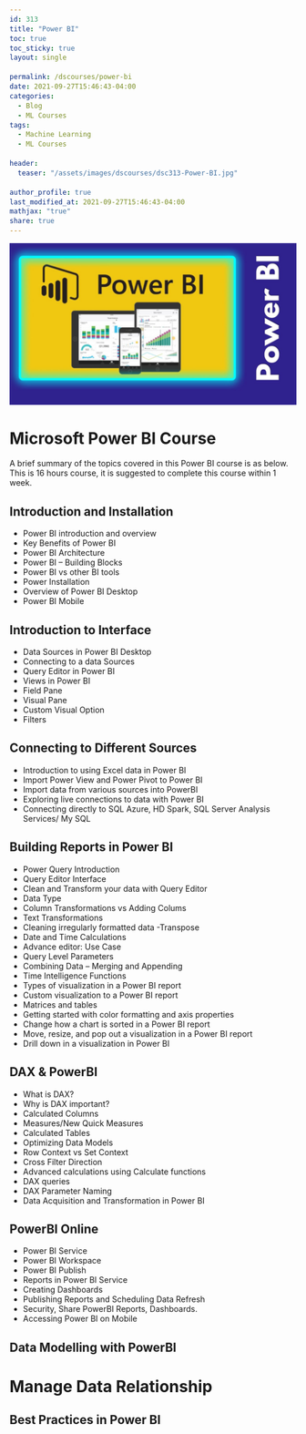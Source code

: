 ```yaml
---
id: 313    
title: "Power BI"
toc: true
toc_sticky: true
layout: single

permalink: /dscourses/power-bi
date: 2021-09-27T15:46:43-04:00
categories:
  - Blog
  - ML Courses
tags: 
  - Machine Learning
  - ML Courses

header:
  teaser: "/assets/images/dscourses/dsc313-Power-BI.jpg"

author_profile: true
last_modified_at: 2021-09-27T15:46:43-04:00
mathjax: "true"
share: true
---
```


![Power BI](/assets/images/dscourses/dsc313-Power-BI.jpg)

# Microsoft Power BI Course

A brief summary of the topics covered in this Power BI course is as below. This is 16 hours course, it is suggested to complete this course within 1 week.

## Introduction and Installation
*   Power BI introduction and overview
*   Key Benefits of Power BI
*   Power BI Architecture
*   Power BI – Building Blocks
*   Power BI vs other BI tools
*   Power Installation
*   Overview of Power BI Desktop
*   Power BI Mobile

## Introduction to Interface
*   Data Sources in Power BI Desktop
*   Connecting to a data Sources
*   Query Editor in Power BI
*   Views in Power BI
*   Field Pane
*   Visual Pane
*   Custom Visual Option
*   Filters 

## Connecting to Different Sources
*   Introduction to using Excel data in Power BI
*   Import Power View and Power Pivot to Power BI
*   Import data from various sources into PowerBI
*   Exploring live connections to data with Power BI
*   Connecting directly to SQL Azure, HD Spark, SQL Server Analysis Services/ My SQL

## Building Reports in Power BI
*   Power Query Introduction
*   Query Editor Interface
*   Clean and Transform your data with Query Editor
*   Data Type
*   Column Transformations vs Adding Colums
*   Text Transformations
*   Cleaning irregularly formatted data -Transpose
*   Date and Time Calculations
*   Advance editor: Use Case
*   Query Level Parameters
*   Combining Data – Merging and Appending
*   Time Intelligence Functions
*   Types of visualization in a Power BI report
*   Custom visualization to a Power BI report
*   Matrices and tables
*   Getting started with color formatting and axis properties
*   Change how a chart is sorted in a Power BI report
*   Move, resize, and pop out a visualization in a Power BI report
*   Drill down in a visualization in Power BI

## DAX & PowerBI
*   What is DAX?
*   Why is DAX important?
*   Calculated Columns
*   Measures/New Quick Measures
*   Calculated Tables
*   Optimizing Data Models
*   Row Context vs Set Context
*   Cross Filter Direction
*   Advanced calculations using Calculate functions
*   DAX queries
*   DAX Parameter Naming
*   Data Acquisition and Transformation in Power BI

## PowerBI Online

*   Power BI Service
*   Power BI Workspace
*   Power BI Publish
*   Reports in Power BI Service
*   Creating Dashboards
*   Publishing Reports and Scheduling Data Refresh
*   Security, Share PowerBI Reports, Dashboards.
*   Accessing Power BI on Mobile

## Data Modelling with PowerBI

# Manage Data Relationship

## Best Practices in Power BI
